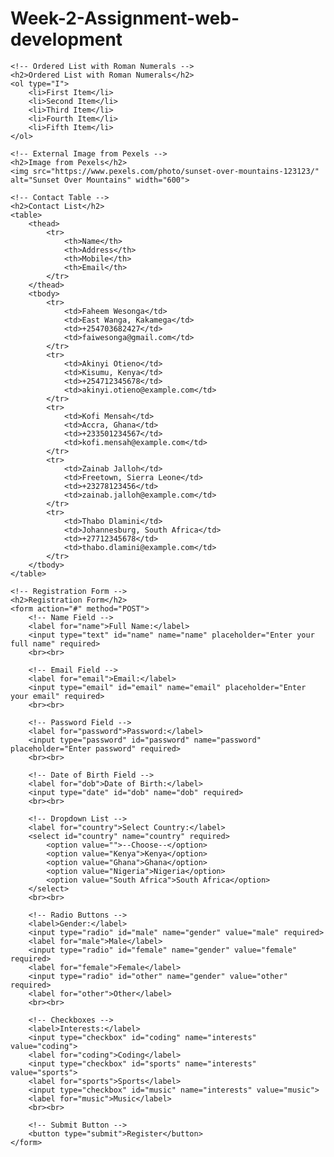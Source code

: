 # Week-2-Assignment-web-development
<!DOCTYPE html>
<html lang="en">
<head>
    <meta charset="UTF-8">
    <meta name="viewport" content="width=device-width, initial-scale=1.0">
    <title>Advanced HTML5 Elements</title>
    <style>
        table {
            width: 100%;
            border-collapse: collapse;
        }
        th, td {
            border: 1px solid black;
            padding: 8px;
            text-align: left;
        }
        th {
            background-color: #f2f2f2;
        }
    </style>
</head>
<body>

    <!-- Ordered List with Roman Numerals -->
    <h2>Ordered List with Roman Numerals</h2>
    <ol type="I">
        <li>First Item</li>
        <li>Second Item</li>
        <li>Third Item</li>
        <li>Fourth Item</li>
        <li>Fifth Item</li>
    </ol>

    <!-- External Image from Pexels -->
    <h2>Image from Pexels</h2>
    <img src="https://www.pexels.com/photo/sunset-over-mountains-123123/" alt="Sunset Over Mountains" width="600">

    <!-- Contact Table -->
    <h2>Contact List</h2>
    <table>
        <thead>
            <tr>
                <th>Name</th>
                <th>Address</th>
                <th>Mobile</th>
                <th>Email</th>
            </tr>
        </thead>
        <tbody>
            <tr>
                <td>Faheem Wesonga</td>
                <td>East Wanga, Kakamega</td>
                <td>+254703682427</td>
                <td>faiwesonga@gmail.com</td>
            </tr>
            <tr>
                <td>Akinyi Otieno</td>
                <td>Kisumu, Kenya</td>
                <td>+254712345678</td>
                <td>akinyi.otieno@example.com</td>
            </tr>
            <tr>
                <td>Kofi Mensah</td>
                <td>Accra, Ghana</td>
                <td>+233501234567</td>
                <td>kofi.mensah@example.com</td>
            </tr>
            <tr>
                <td>Zainab Jalloh</td>
                <td>Freetown, Sierra Leone</td>
                <td>+23278123456</td>
                <td>zainab.jalloh@example.com</td>
            </tr>
            <tr>
                <td>Thabo Dlamini</td>
                <td>Johannesburg, South Africa</td>
                <td>+27712345678</td>
                <td>thabo.dlamini@example.com</td>
            </tr>
        </tbody>
    </table>

    <!-- Registration Form -->
    <h2>Registration Form</h2>
    <form action="#" method="POST">
        <!-- Name Field -->
        <label for="name">Full Name:</label>
        <input type="text" id="name" name="name" placeholder="Enter your full name" required>
        <br><br>

        <!-- Email Field -->
        <label for="email">Email:</label>
        <input type="email" id="email" name="email" placeholder="Enter your email" required>
        <br><br>

        <!-- Password Field -->
        <label for="password">Password:</label>
        <input type="password" id="password" name="password" placeholder="Enter password" required>
        <br><br>

        <!-- Date of Birth Field -->
        <label for="dob">Date of Birth:</label>
        <input type="date" id="dob" name="dob" required>
        <br><br>

        <!-- Dropdown List -->
        <label for="country">Select Country:</label>
        <select id="country" name="country" required>
            <option value="">--Choose--</option>
            <option value="Kenya">Kenya</option>
            <option value="Ghana">Ghana</option>
            <option value="Nigeria">Nigeria</option>
            <option value="South Africa">South Africa</option>
        </select>
        <br><br>

        <!-- Radio Buttons -->
        <label>Gender:</label>
        <input type="radio" id="male" name="gender" value="male" required>
        <label for="male">Male</label>
        <input type="radio" id="female" name="gender" value="female" required>
        <label for="female">Female</label>
        <input type="radio" id="other" name="gender" value="other" required>
        <label for="other">Other</label>
        <br><br>

        <!-- Checkboxes -->
        <label>Interests:</label>
        <input type="checkbox" id="coding" name="interests" value="coding">
        <label for="coding">Coding</label>
        <input type="checkbox" id="sports" name="interests" value="sports">
        <label for="sports">Sports</label>
        <input type="checkbox" id="music" name="interests" value="music">
        <label for="music">Music</label>
        <br><br>

        <!-- Submit Button -->
        <button type="submit">Register</button>
    </form>

</body>
</html>
